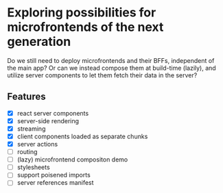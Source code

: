 # Exploring possibilities for microfrontends of the next generation

Do we still need to deploy microfrontends and their BFFs, independent of the
main app? Or can we instead compose them at build-time (lazily), and utilize
server components to let them fetch their data in the server?

## Features

- [x] react server components
- [x] server-side rendering
- [x] streaming
- [x] client components loaded as separate chunks
- [x] server actions
- [ ] routing
- [ ] (lazy) microfrontend compositon demo
- [ ] stylesheets
- [ ] support poisened imports
- [ ] server references manifest
